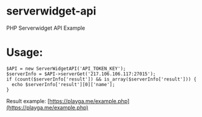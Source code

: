 # serverwidget-api
PHP Serverwidget API Example

# Usage:
```
$API = new ServerWidgetAPI('API_TOKEN_KEY');
$serverInfo = $API->serverGet('217.106.106.117:27015');
if (count($serverInfo['result']) && is_array($serverInfo['result'])) {
  echo $serverInfo['result'][0]['name'];
}
```

Result example: [https://playga.me/example.php](https://playga.me/example.php)
